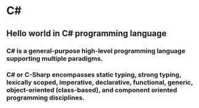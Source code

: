 # C#
## Hello world in C# programming language

### C# is a general-purpose high-level programming language supporting multiple paradigms.

### C# or C-Sharp encompasses static typing, strong typing, lexically scoped, imperative, declarative, functional, generic, object-oriented (class-based), and component oriented programming disciplines.